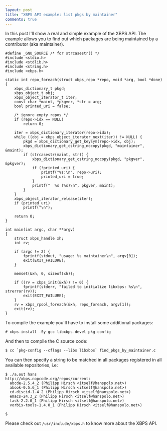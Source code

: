```yaml
---
layout: post
title: "XBPS API example: list pkgs by maintainer"
comments: true
---
```


In this post I'll show a real and simple example of the XBPS API. The
example allows you to find out which packages are being maintained by a 
contributor (aka maintainer).

```
#define _GNU_SOURCE /* for strcasestr() */
#include <stdio.h>
#include <stdlib.h>
#include <string.h>
#include <xbps.h>

static int repo_foreach(struct xbps_repo *repo, void *arg, bool *done)
{
	xbps_dictionary_t pkgd;
	xbps_object_t obj;
	xbps_object_iterator_t iter;
	const char *maint, *pkgver, *str = arg;
	bool printed_uri = false;

	/* ignore empty repos */
	if (repo->idx == NULL)
		return 0;

	iter = xbps_dictionary_iterator(repo->idx);
	while ((obj = xbps_object_iterator_next(iter)) != NULL) {
		pkgd = xbps_dictionary_get_keysym(repo->idx, obj);
		xbps_dictionary_get_cstring_nocopy(pkgd, "maintainer", &maint);
		if (strcasestr(maint, str)) {
			xbps_dictionary_get_cstring_nocopy(pkgd, "pkgver", &pkgver);
			if (!printed_uri) {
				printf("%s:\n", repo->uri);
				printed_uri = true;
			}
			printf("  %s (%s)\n", pkgver, maint);
		}
	}
	xbps_object_iterator_release(iter);
	if (printed_uri)
		printf("\n");

	return 0;
}

int main(int argc, char **argv)
{
	struct xbps_handle xh;
	int rv;

	if (argc != 2) {
		fprintf(stdout, "usage: %s maintainer\n", argv[0]);
		exit(EXIT_FAILURE);
	}

	memset(&xh, 0, sizeof(xh));

	if ((rv = xbps_init(&xh)) != 0) {
		fprintf(stderr, "failed to initialize libxbps: %s\n", strerror(rv));
		exit(EXIT_FAILURE);
	}
	rv = xbps_rpool_foreach(&xh, repo_foreach, argv[1]);
	exit(rv);
}
```

To compile the example you'll have to install some additional packages:

    # xbps-install -Sy gcc libxbps-devel pkg-config


And then to compile the C source code:

    $ cc `pkg-config --cflags --libs libxbps` find_pkgs_by_maintainer.c

You can then specify a string to be matched in all packages registered in all
available repositories, i.e:

```
$ ./a.out hans
http://xbps.nopcode.org/repos/current:
  abcde-2.5.4_2 (Philipp Hirsch <itself@hanspolo.net>)
  abook-0.5.6_1 (Philipp Hirsch <itself@hanspolo.net>)
  cd-discid-1.4_2 (Philipp Hirsch <itself@hanspolo.net>)
  emacs-24.3_2 (Philipp Hirsch <itself@hanspolo.net>)
  task-2.2.0_1 (Philipp Hirsch <itself@hanspolo.net>)
  vorbis-tools-1.4.0_1 (Philipp Hirsch <itself@hanspolo.net>)

$
```

Please check out `/usr/include/xbps.h` to know more about the XBPS API.
